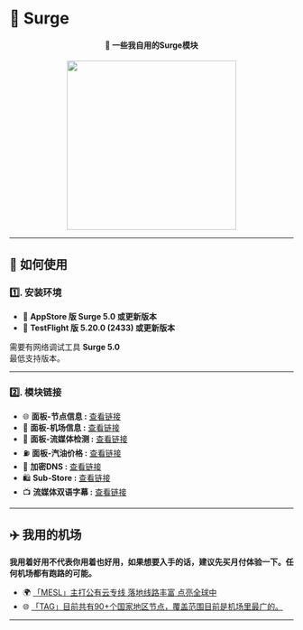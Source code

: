 # 🚀 Surge

<div align="center">
    <h4>🔧 一些我自用的Surge模块</h4>
    <img src="https://raw.githubusercontent.com/cc63/Surge/main/Module.PNG" width="300">
</div>

---

## 📖 如何使用

### 1️⃣. 安装环境

- 📱 **AppStore 版 Surge 5.0 或更新版本**
- 🚀 **TestFlight 版 5.20.0 (2433) 或更新版本**

需要有网络调试工具 **Surge 5.0**  
最低支持版本。

---

### 2️⃣. 模块链接

- 🌐 **面板-节点信息 :** [查看链接](https://github.com/cc63/Surge/tree/main/Module/Panel/IP-info)
- 🛫 **面板-机场信息 :** [查看链接](https://github.com/cc63/Surge/tree/main/Module/Panel/Sub-info)
- 🎥 **面板-流媒体检测 :** [查看链接](https://github.com/cc63/Surge/tree/main/Module/Panel/Stream)
- ⛽ **面板-汽油价格 :** [查看链接](https://github.com/cc63/Surge/tree/main/Module/Panel/QiYou)
- 🔐 **加密DNS :** [查看链接](https://raw.githubusercontent.com/cc63/Surge/main/Module/Spec/DNS-Quic.sgmodule)
- 🛍️ **Sub-Store :** [查看链接](https://github.com/sub-store-org/Sub-Store)
- 📺 **流媒体双语字幕 :** [查看链接](https://github.com/DualSubs/Universal)

---

## ✈️ 我用的机场

**我用着好用不代表你用着也好用，如果想要入手的话，建议先买月付体验一下。任何机场都有跑路的可能。**

- 🌍 [「MESL」主打公有云专线 落地线路丰富 点亮全球中](https://in.mesl.cloud/#/register?code=upDDJS68)
- 🌐 [「TAG」目前共有90+个国家地区节点，覆盖范围目前是机场里最广的。](https://tagss01.pro/#/auth/xfm2jXlF)

---